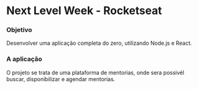 # Next Level Week - Rocketseat
### Objetivo
Desenvolver uma aplicação completa do zero, utilizando Node.js e React.
### A aplicação
O projeto se trata de uma plataforma de mentorias, onde sera possivél buscar, disponibilizar e agendar mentorias.
